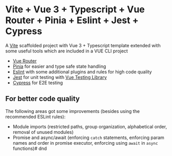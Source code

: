 # Vite + Vue 3 + Typescript + Vue Router + Pinia + Eslint + Jest + Cypress

A [Vite](https://vitejs.dev/) scaffolded project with Vue 3 + Typescript template extended with some useful tools which are included in a VUE CLI project

- [Vue Router](https://router.vuejs.org/)
- [Pinia](https://pinia.vite.net/) for easier and type safe state handling
- [Eslint](https://eslint.org/) with some additional plugins and rules for high code quality
- [Jest](https://jestjs.io/) for unit testing with [Vue Testing Library](https://testing-library.com/docs/vue-testing-library/intro)
- [Cypress](https://www.cypress.io/) for E2E testing

## For better code quality

The following areas got some improvements (besides using the recommended ESLint rules):
- Module imports (restricted paths, group organization, alphabetical order, removal of unused modules)
- Promise and async/await (enforcing `catch` statements, enforcing param names and order in promise executor, enforcing using `await` in `async` functions)# dnd
